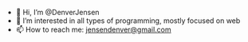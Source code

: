 - 👋 Hi, I’m @DenverJensen
- 👀 I’m interested in all types of programming, mostly focused on web
- 📫 How to reach me: jensendenver@gmail.com

<!---
DenverJensen/DenverJensen is a ✨ special ✨ repository because its `README.md` (this file) appears on your GitHub profile.
You can click the Preview link to take a look at your changes.
--->
